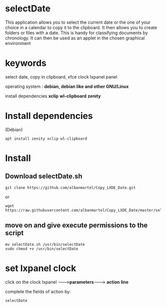 # selectDate

This application allows you to select the current date or the one of your choice in a calendar to copy it to the clipboard. It then allows you to create folders or files with a date. This is handy for classifying documents by chronology.
It can then be used as an applet in the chosen graphical environment

# keywords
select date, copy in clipboard, xfce clock lxpanel panel

operating system :
__debian, debian like and other GNU/Linux__

install dependencies
__xclip__ __wl-clipboard__ __zenity__

# Install dependencies

(Débian)

    apt install zenity xclip wl-clipboard

# Install

## Download selectDate.sh

    git clone https://github.com/albanmartel/Copy_LXDE_Date.git
    
or 

    wget https://raw.githubusercontent.com/albanmartel/Copy_LXDE_Date/master/selectDate.sh

## move on and give execute permissions to the script

    mv selectDate.sh /usr/bin/selectDate
    sudo chmod +x /usr/bin/selectDate
    
# set lxpanel clock

click on the clock lxpanel --->__parameters__---> __action line__

complete the fields of action by: 

    selectDate
